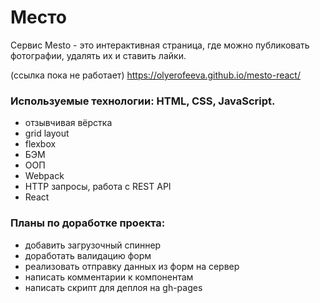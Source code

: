 # Место

Сервис Mesto - это интерактивная страница, где можно публиковать фотографии, удалять их и ставить лайки.

(ссылка пока не работает)
https://olyerofeeva.github.io/mesto-react/

### Используемые технологии: HTML, CSS, JavaScript.
* отзывчивая вёрстка
* grid layout
* flexbox
* БЭМ
* ООП
* Webpack
* HTTP запросы, работа с REST API
* React

### Планы по доработке проекта:

* добавить загрузочный спиннер
* доработать валидацию форм 
* реализовать отправку данных из форм на сервер
* написать комментарии к компонентам
* написать скрипт для деплоя на gh-pages
